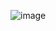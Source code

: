![image](https://user-images.githubusercontent.com/55504616/206751083-e6ad884f-93d2-4592-8ba0-7f6a93886e63.png)
